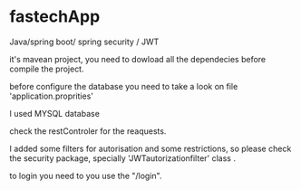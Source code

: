 # fastechApp

Java/spring boot/ spring security / JWT

it's mavean project, you need to dowload all the dependecies before compile the project.

before configure the database you need to take a look on file 'application.proprities'

I used MYSQL database

check the restControler for the reaquests.

I added some filters for autorisation and some restrictions, so please check the security package, specially  'JWTautorizationfilter' class .

to login you need to you use the "/login".
